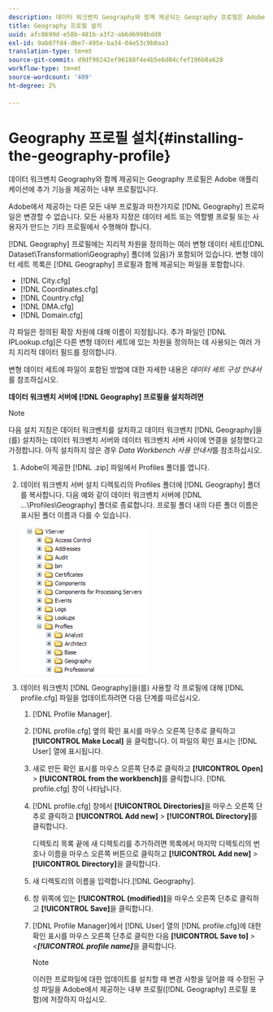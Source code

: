 ```yaml
---
description: 데이터 워크벤치 Geography와 함께 제공되는 Geography 프로필은 Adobe 애플리케이션에 추가 기능을 제공하는 내부 프로필입니다.
title: Geography 프로필 설치
uuid: afc0699d-e58b-481b-a3f2-ab6d6998bdd8
exl-id: 9ab07fd4-d6e7-495e-ba34-04e53c9b0aa3
translation-type: tm+mt
source-git-commit: d9df90242ef96188f4e4b5e6d04cfef196b0a628
workflow-type: tm+mt
source-wordcount: '409'
ht-degree: 2%

---
```


# Geography 프로필 설치{#installing-the-geography-profile}

데이터 워크벤치 Geography와 함께 제공되는 Geography 프로필은 Adobe 애플리케이션에 추가 기능을 제공하는 내부 프로필입니다.

Adobe에서 제공하는 다른 모든 내부 프로필과 마찬가지로 [!DNL Geography] 프로파일은 변경할 수 없습니다. 모든 사용자 지정은 데이터 세트 또는 역할별 프로필 또는 사용자가 만드는 기타 프로필에서 수행해야 합니다.

[!DNL Geography] 프로필에는 지리적 차원을 정의하는 여러 변형 데이터 세트([!DNL Dataset\Transformation\Geography] 폴더에 있음)가 포함되어 있습니다. 변형 데이터 세트 목록은 [!DNL Geography] 프로필과 함께 제공되는 파일을 포함합니다.

* [!DNL City.cfg]
* [!DNL Coordinates.cfg]
* [!DNL Country.cfg]
* [!DNL DMA.cfg]
* [!DNL Domain.cfg]

각 파일은 정의된 확장 차원에 대해 이름이 지정됩니다. 추가 파일인 [!DNL IPLookup.cfg]은 다른 변형 데이터 세트에 있는 차원을 정의하는 데 사용되는 여러 가지 지리적 데이터 필드를 정의합니다.

변형 데이터 세트에 파일이 포함된 방법에 대한 자세한 내용은 *데이터 세트 구성 안내서*&#x200B;를 참조하십시오.

**데이터 워크벤치 서버에  [!DNL Geography] 프로필을 설치하려면**

>[!NOTE]
>
>다음 설치 지침은 데이터 워크벤치를 설치하고 데이터 워크벤치 [!DNL Geography]을(를) 설치하는 데이터 워크벤치 서버와 데이터 워크벤치 서버 사이에 연결을 설정했다고 가정합니다. 아직 설치하지 않은 경우 *Data Workbench 사용 안내서*&#x200B;를 참조하십시오.

1. Adobe이 제공한 [!DNL .zip] 파일에서 Profiles 폴더를 엽니다.
1. 데이터 워크벤치 서버 설치 디렉토리의 Profiles 폴더에 [!DNL Geography] 폴더를 복사합니다. 다음 예와 같이 데이터 워크벤치 서버에 [!DNL ...\Profiles\Geography] 폴더로 종료합니다. 프로필 폴더 내의 다른 폴더 이름은 표시된 폴더 이름과 다를 수 있습니다.

   ![단계 정보](assets/Geo_installProfiles_dir.png)

1. 데이터 워크벤치 [!DNL Geography]을(를) 사용할 각 프로필에 대해 [!DNL profile.cfg] 파일을 업데이트하려면 다음 단계를 따르십시오.

   1.  [!DNL Profile Manager].
   1. [!DNL profile.cfg] 옆의 확인 표시를 마우스 오른쪽 단추로 클릭하고 **[!UICONTROL Make Local]** 을 클릭합니다. 이 파일의 확인 표시는 [!DNL User] 열에 표시됩니다.

   1. 새로 만든 확인 표시를 마우스 오른쪽 단추로 클릭하고 **[!UICONTROL Open]** > **[!UICONTROL from the workbench]**&#x200B;를 클릭합니다. [!DNL profile.cfg] 창이 나타납니다.

   1. [!DNL profile.cfg] 창에서 **[!UICONTROL Directories]**&#x200B;을 마우스 오른쪽 단추로 클릭하고 **[!UICONTROL Add new]** > **[!UICONTROL Directory]**&#x200B;를 클릭합니다.

      디렉토리 목록 끝에 새 디렉토리를 추가하려면 목록에서 마지막 디렉토리의 번호나 이름을 마우스 오른쪽 버튼으로 클릭하고 **[!UICONTROL Add new]** > **[!UICONTROL Directory]**&#x200B;을 클릭합니다.

   1. 새 디렉토리의 이름을 입력합니다.[!DNL Geography].
   1. 창 위쪽에 있는 **[!UICONTROL (modified)]**&#x200B;을 마우스 오른쪽 단추로 클릭하고 **[!UICONTROL Save]**&#x200B;을 클릭합니다.

   1. [!DNL Profile Manager]에서 [!DNL User] 열의 [!DNL profile.cfg]에 대한 확인 표시를 마우스 오른쪽 단추로 클릭한 다음 **[!UICONTROL Save to]** > *&lt;**[!UICONTROL profile name]***&#x200B;을 클릭합니다.

      >[!NOTE]
      >
      >이러한 프로파일에 대한 업데이트를 설치할 때 변경 사항을 덮어쓸 때 수정된 구성 파일을 Adobe에서 제공하는 내부 프로필([!DNL Geography] 프로필 포함)에 저장하지 마십시오.
